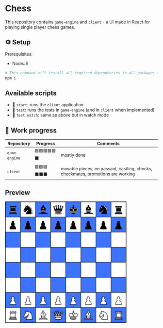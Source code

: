 # Chess

This repository contains `game-engine` and `client` - a UI made in React for playing single player chess games.

## ⚙️ Setup

Prerequisites:

-   NodeJS

```bash
# This command will install all required dependencies in all packages (thanks to npm workspaces)
npm i
```

## Available scripts

-   🚀 `start`: runs the `client` application
-   🧪 `test`: runs the tests in `game-engine` (and in `client` when implemented)
-   🧪 `test:watch`: same as above but in watch mode

## 🚧 Work progress

| Repository    | Progress     | Comments                                                                         |
| ------------- | ------------ | -------------------------------------------------------------------------------- |
| `game-engine` | 🟩🟩🟩🟩🟩⬛ | mostly done                                                                      |
| `client`      | 🟩🟩🟩⬛⬛⬛ | movable pieces, en passant, castling, checks, checkmates, promotions are working |

## Preview

<img src="./preview.jpg" alt="" width="400" height="400"/>
